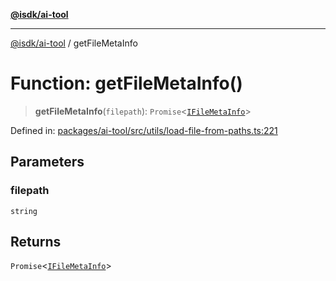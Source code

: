 [**@isdk/ai-tool**](../README.md)

***

[@isdk/ai-tool](../globals.md) / getFileMetaInfo

# Function: getFileMetaInfo()

> **getFileMetaInfo**(`filepath`): `Promise`\<[`IFileMetaInfo`](../interfaces/IFileMetaInfo.md)\>

Defined in: [packages/ai-tool/src/utils/load-file-from-paths.ts:221](https://github.com/isdk/ai-tool.js/blob/c084189f913fb955b91b492de68bd07ce78f8c82/src/utils/load-file-from-paths.ts#L221)

## Parameters

### filepath

`string`

## Returns

`Promise`\<[`IFileMetaInfo`](../interfaces/IFileMetaInfo.md)\>
